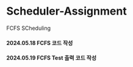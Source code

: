 # Scheduler-Assignment
FCFS SCheduling  

#### 2024.05.18 FCFS 코드 작성  
#### 2024.05.19 FCFS Test 출력 코드 작성  
